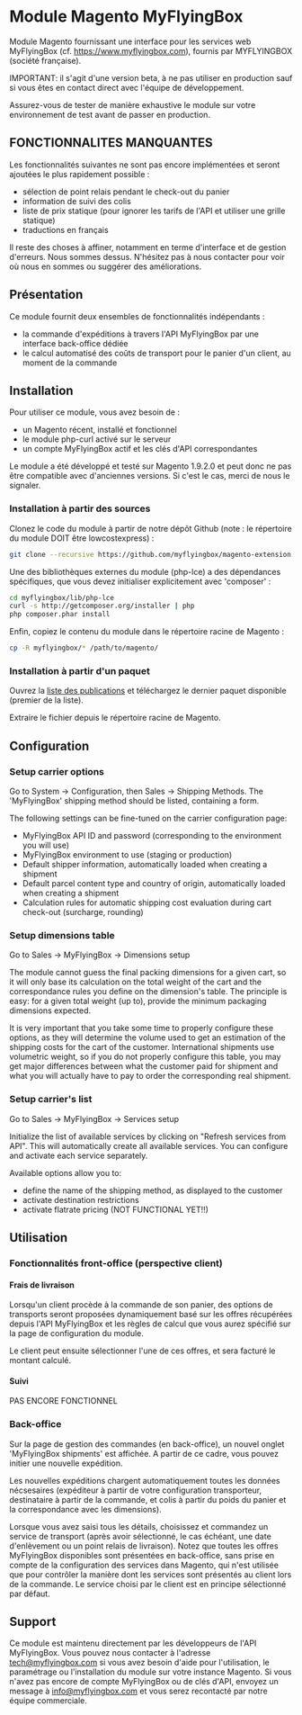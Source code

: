 Module Magento MyFlyingBox
==========================

Module Magento fournissant une interface pour les services web MyFlyingBox (cf. https://www.myflyingbox.com), fournis par MYFLYINGBOX (société française).

IMPORTANT: il s'agit d'une version beta, à ne pas utiliser en production sauf si vous êtes en contact direct avec l'équipe de développement.

Assurez-vous de tester de manière exhaustive le module sur votre environnement de test avant de passer en production.

## FONCTIONNALITES MANQUANTES

Les fonctionnalités suivantes ne sont pas encore implémentées et seront ajoutées le plus rapidement possible :
- sélection de point relais pendant le check-out du panier
- information de suivi des colis
- liste de prix statique (pour ignorer les tarifs de l'API et utiliser une grille statique)
- traductions en français

Il reste des choses à affiner, notamment en terme d'interface et de gestion d'erreurs. Nous sommes dessus. N'hésitez pas à nous contacter pour voir où nous en sommes ou suggérer des améliorations.

## Présentation

Ce module fournit deux ensembles de fonctionnalités indépendants :
- la commande d'expéditions à travers l'API MyFlyingBox par une interface back-office dédiée
- le calcul automatisé des coûts de transport pour le panier d'un client, au moment de la commande

## Installation

Pour utiliser ce module, vous avez besoin de :
- un Magento récent, installé et fonctionnel
- le module php-curl activé sur le serveur
- un compte MyFlyingBox actif et les clés d'API correspondantes

Le module a été développé et testé sur Magento 1.9.2.0 et peut donc ne pas être compatible avec d'anciennes versions. Si c'est le cas, merci de nous le signaler.

### Installation à partir des sources

Clonez le code du module à partir de notre dépôt Github (note : le répertoire du module DOIT être lowcostexpress) :

```bash
git clone --recursive https://github.com/myflyingbox/magento-extension.git myflyingbox
```

Une des bibliothèques externes du module (php-lce) a des dépendances spécifiques, que vous devez initialiser explicitement avec 'composer' :

```bash
cd myflyingbox/lib/php-lce
curl -s http://getcomposer.org/installer | php
php composer.phar install
```

Enfin, copiez le contenu du module dans le répertoire racine de Magento :
```bash
cp -R myflyingbox/* /path/to/magento/
```


### Installation à partir d'un paquet

Ouvrez la [liste des publications](https://github.com/myflyingbox/magento-extension/releases) et téléchargez le dernier paquet disponible (premier de la liste).

Extraire le fichier depuis le répertoire racine de Magento.

## Configuration

### Setup carrier options

Go to System -> Configuration, then Sales -> Shipping Methods. The 'MyFlyingBox' shipping method should be listed, containing a form.

The following settings can be fine-tuned on the carrier configuration page:
* MyFlyingBox API ID and password (corresponding to the environment you will use)
* MyFlyingBox environment to use (staging or production)
* Default shipper information, automatically loaded when creating a shipment
* Default parcel content type and country of origin, automatically loaded when creating a shipment
* Calculation rules for automatic shipping cost evaluation during cart check-out (surcharge, rounding)

### Setup dimensions table

Go to Sales -> MyFlyingBox -> Dimensions setup

The module cannot guess the final packing dimensions for a given cart, so it will only base its calculation on the total weight of the cart and the correspondance rules you define on the dimension's table.
The principle is easy: for a given total weight (up to), provide the minimum packaging dimensions expected.

It is very important that you take some time to properly configure these options, as they will determine the volume used to get an estimation of the shipping costs for the cart of the customer. International shipments use volumetric weight, so if you do not properly configure this table, you may get major differences between what the customer paid for shipment and what you will actually have to pay to order the corresponding real shipment.

### Setup carrier's list

Go to Sales -> MyFlyingBox -> Services setup

Initialize the list of available services by clicking on "Refresh services from API". This will automatically create all available services. You can configure and activate each service separately.

Available options allow you to:
- define the name of the shipping method, as displayed to the customer
- activate destination restrictions
- activate flatrate pricing (NOT FUNCTIONAL YET!!)

## Utilisation

### Fonctionnalités front-office (perspective client)

#### Frais de livraison

Lorsqu'un client procède à la commande de son panier, des options de transports seront proposées dynamiquement basé sur les offres récupérées depuis l'API MyFlyingBox et les règles de calcul que vous aurez spécifié sur la page de configuration du module.

Le client peut ensuite sélectionner l'une de ces offres, et sera facturé le montant calculé.

#### Suivi

PAS ENCORE FONCTIONNEL

### Back-office

Sur la page de gestion des commandes (en back-office), un nouvel onglet 'MyFlyingBox shipments' est affichée. A partir de ce cadre, vous pouvez initier une nouvelle expédition.

Les nouvelles expéditions chargent automatiquement toutes les données nécsesaires (expéditeur à partir de votre configuration transporteur, destinataire à partir de la commande, et colis à partir du poids du panier et la correspondance avec les dimensions).

Lorsque vous avez saisi tous les détails, choisissez et commandez un service de transport (après avoir sélectionné, le cas échéant, une date d'enlèvement ou un point relais de livraison).
Notez que toutes les offres MyFlyingBox disponibles sont présentées en back-office, sans prise en compte de la configuration des services dans Magento, qui n'est utilisée que pour contrôler la manière dont les services sont présentés au client lors de la commande.
Le service choisi par le client est en principe sélectionné par défaut.

## Support

Ce module est maintenu directement par les développeurs de l'API MyFlyingBox. Vous pouvez nous contacter à l'adresse tech@myflyingbox.com si vous avez besoin d'aide pour l'utilisation, le paramétrage ou l'installation du module sur votre instance Magento. Si vous n'avez pas encore de compte MyFlyingBox ou de clés d'API, envoyez un message à info@myflyingbox.com et vous serez recontacté par notre équipe commerciale.
